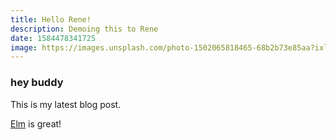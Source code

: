 ```yaml
---
title: Hello Rene!
description: Demoing this to Rene
date: 1584478341725
image: https://images.unsplash.com/photo-1502065818465-68b2b73e85aa?ixlib=rb-1.2.1&ixid=eyJhcHBfaWQiOjEyMDd9&auto=format&fit=crop&w=800&q=60
---
```


### hey buddy

This is my latest blog post.

[Elm](https://elm-lang.org) is great!
